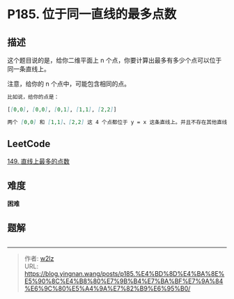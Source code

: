 # P185. 位于同一直线的最多点数


<!--more-->

## 描述

这个题目说的是，给你二维平面上 n 个点，你要计算出最多有多少个点可以位于同一条直线上。

注意，给你的 n 个点中，可能包含相同的点。

```markdown
比如说，给你的点是：

[[0,0], [0,0], [0,1], [1,1], [2,2]]

两个 [0,0] 和 [1,1]、[2,2] 这 4 个点都位于 y = x 这条直线上。并且不存在其他直线，可以包含更多的点。因此位于同一直线上最多的点数就为 4。
```

## LeetCode

[149. 直线上最多的点数](https://leetcode.cn/problems/max-points-on-a-line/description/)

## 难度

**困难**

## 题解

```java

```


---

> 作者: [w2lz](https://github.com/w2lz)  
> URL: https://blog.yingnan.wang/posts/p185.%E4%BD%8D%E4%BA%8E%E5%90%8C%E4%B8%80%E7%9B%B4%E7%BA%BF%E7%9A%84%E6%9C%80%E5%A4%9A%E7%82%B9%E6%95%B0/  

